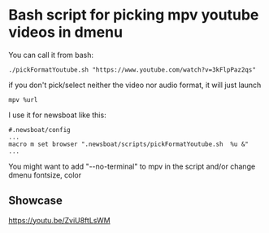 <h1> Bash script for picking mpv youtube videos in dmenu </h1>
 
 You can call it from bash:

```shell
./pickFormatYoutube.sh "https://www.youtube.com/watch?v=3kFlpPaz2qs"
```
if you don't pick/select neither the video nor audio format, it will just launch 

```
mpv %url
```
I use it for newsboat like this:

```shell
#.newsboat/config
...
macro m set browser ".newsboat/scripts/pickFormatYoutube.sh  %u &"
...
```
You might want to add "--no-terminal" to mpv in the script and/or change dmenu fontsize, color

<h2> Showcase </h2>

https://youtu.be/ZviU8ftLsWM
